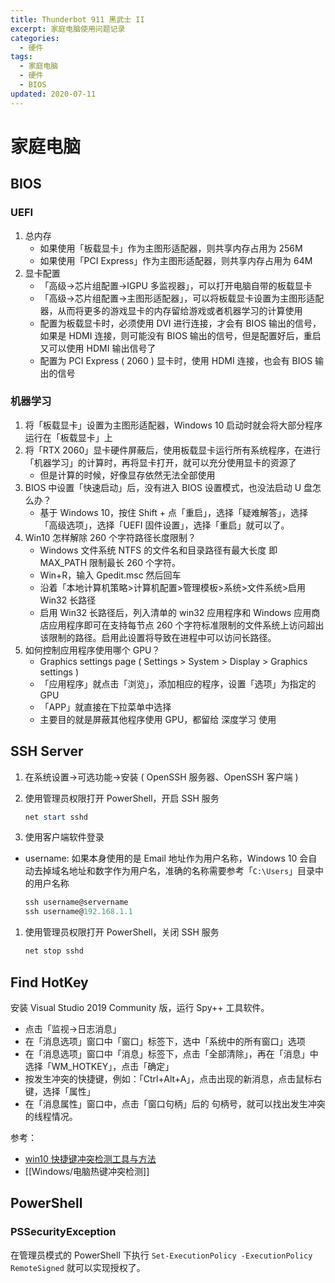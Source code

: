 ```yaml
---
title: Thunderbot 911 黑武士 II
excerpt: 家庭电脑使用问题记录
categories:
  - 硬件
tags:
  - 家庭电脑
  - 硬件
  - BIOS
updated: 2020-07-11
---
```


# 家庭电脑

## BIOS

### UEFI

1. 总内存
    - 如果使用「板载显卡」作为主图形适配器，则共享内存占用为 256M
    - 如果使用「PCI Express」作为主图形适配器，则共享内存占用为 64M
1. 显卡配置
    - 「高级→芯片组配置→IGPU 多监视器」，可以打开电脑自带的板载显卡
    - 「高级→芯片组配置→主图形适配器」，可以将板载显卡设置为主图形适配器，从而将更多的游戏显卡的内存留给游戏或者机器学习的计算使用
    - 配置为板载显卡时，必须使用 DVI 进行连接，才会有 BIOS 输出的信号，如果是 HDMI 连接，则可能没有 BIOS 输出的信号，但是配置好后，重启又可以使用 HDMI 输出信号了
    - 配置为 PCI Express ( 2060 ) 显卡时，使用 HDMI 连接，也会有 BIOS 输出的信号

### 机器学习

1. 将「板载显卡」设置为主图形适配器，Windows 10 启动时就会将大部分程序运行在「板载显卡」上
1. 将「RTX 2060」显卡硬件屏蔽后，使用板载显卡运行所有系统程序，在进行「机器学习」的计算时，再将显卡打开，就可以充分使用显卡的资源了
    - 但是计算的时候，好像显存依然无法全部使用
1. BIOS 中设置「快速启动」后，没有进入 BIOS 设置模式，也没法启动 U 盘怎么办？
    - 基于 Windows 10，按住 Shift + 点「重启」，选择「疑难解答」，选择「高级选项」，选择「UEFI 固件设置」，选择「重启」就可以了。
1. Win10 怎样解除 260 个字符路径长度限制？
    - Windows 文件系统 NTFS 的文件名和目录路径有最大长度 即 MAX_PATH 限制最长 260 个字符。
    - Win+R，输入 Gpedit.msc 然后回车
    - 沿着「本地计算机策略>计算机配置>管理模板>系统>文件系统>启用 Win32 长路径
    - 启用 Win32 长路径后，列入清单的 win32 应用程序和 Windows 应用商店应用程序即可在支持每节点 260 个字符标准限制的文件系统上访问超出该限制的路径。启用此设置将导致在进程中可以访问长路径。
1. 如何控制应用程序使用哪个 GPU？
    - Graphics settings page ( Settings > System > Display > Graphics settings )
    - 「应用程序」就点击「浏览」，添加相应的程序，设置「选项」为指定的 GPU
    - 「APP」就直接在下拉菜单中选择
    - 主要目的就是屏蔽其他程序使用 GPU，都留给 深度学习 使用

## SSH Server

1. 在系统设置→可选功能→安装 ( OpenSSH 服务器、OpenSSH 客户端 )

1. 使用管理员权限打开 PowerShell，开启 SSH 服务

    ```powershell
    net start sshd
    ```

1. 使用客户端软件登录

- username: 如果本身使用的是 Email 地址作为用户名称，Windows 10 会自动去掉域名地址和数字作为用户名，准确的名称需要参考「`C:\Users`」目录中的用户名称

    ```powershell
    ssh username@servername
    ssh username@192.168.1.1
    ```

1. 使用管理员权限打开 PowerShell，关闭 SSH 服务

    ```powershell
    net stop sshd
    ```

## Find HotKey

安装 Visual Studio 2019 Community 版，运行 Spy++ 工具软件。

- 点击「监视→日志消息」
- 在「消息选项」窗口中「窗口」标签下，选中「系统中的所有窗口」选项
- 在「消息选项」窗口中「消息」标签下，点击「全部清除」，再在「消息」中选择「WM_HOTKEY」，点击「确定」
- 按发生冲突的快捷键，例如：「Ctrl+Alt+A」，点击出现的新消息，点击鼠标右键，选择「属性」
- 在「消息属性」窗口中，点击「窗口句柄」后的 句柄号，就可以找出发生冲突的线程情况。

参考：

- [win10 快捷键冲突检测工具与方法](https://blog.csdn.net/zw521cx/article/details/102665663?utm_medium=distribute.pc_relevant_t0.none-task-blog-BlogCommendFromMachineLearnPai2-1.nonecase&depth_1-utm_source=distribute.pc_relevant_t0.none-task-blog-BlogCommendFromMachineLearnPai2-1.nonecase)
- [[Windows/电脑热键冲突检测]]

## PowerShell

### PSSecurityException

在管理员模式的 PowerShell 下执行 `Set-ExecutionPolicy -ExecutionPolicy RemoteSigned` 就可以实现授权了。
